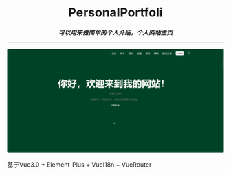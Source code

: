 

<h1 align="center">PersonalPortfoli</h1>
<p align="center"><strong><em>可以用来做简单的个人介绍，个人网站主页</em></strong></p>
<hr />

![img.png](img.png)

基于Vue3.0 + Element-Plus + VueI18n + VueRouter

